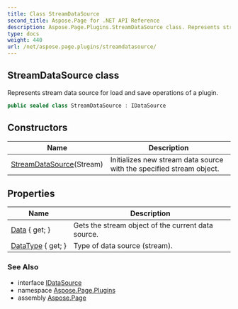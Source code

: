 ```yaml
---
title: Class StreamDataSource
second_title: Aspose.Page for .NET API Reference
description: Aspose.Page.Plugins.StreamDataSource class. Represents stream data source for load and save operations of a plugin
type: docs
weight: 440
url: /net/aspose.page.plugins/streamdatasource/
---
```

## StreamDataSource class

Represents stream data source for load and save operations of a plugin.

```csharp
public sealed class StreamDataSource : IDataSource
```

## Constructors

| Name | Description |
| --- | --- |
| [StreamDataSource](streamdatasource/)(Stream) | Initializes new stream data source with the specified stream object. |

## Properties

| Name | Description |
| --- | --- |
| [Data](../../aspose.page.plugins/streamdatasource/data/) { get; } | Gets the stream object of the current data source. |
| [DataType](../../aspose.page.plugins/streamdatasource/datatype/) { get; } | Type of data source (stream). |

### See Also

* interface [IDataSource](../idatasource/)
* namespace [Aspose.Page.Plugins](../../aspose.page.plugins/)
* assembly [Aspose.Page](../../)


